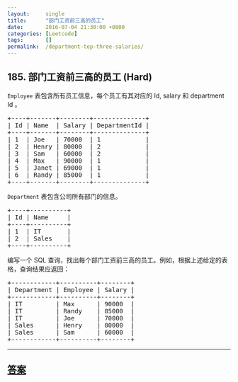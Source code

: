 ```yaml
---
layout:     single
title:      "部门工资前三高的员工"
date:       2016-07-04 21:30:00 +0800
categories: [Leetcode]
tags:       []
permalink:  /department-top-three-salaries/
---
```


## 185. 部门工资前三高的员工 (Hard)

<p><code>Employee</code> 表包含所有员工信息，每个员工有其对应的&nbsp;Id, salary 和 department Id 。</p>

<pre>+----+-------+--------+--------------+
| Id | Name  | Salary | DepartmentId |
+----+-------+--------+--------------+
| 1  | Joe   | 70000  | 1            |
| 2  | Henry | 80000  | 2            |
| 3  | Sam   | 60000  | 2            |
| 4  | Max   | 90000  | 1            |
| 5  | Janet | 69000  | 1            |
| 6  | Randy | 85000  | 1            |
+----+-------+--------+--------------+
</pre>

<p><code>Department</code> 表包含公司所有部门的信息。</p>

<pre>+----+----------+
| Id | Name     |
+----+----------+
| 1  | IT       |
| 2  | Sales    |
+----+----------+
</pre>

<p>编写一个&nbsp;SQL 查询，找出每个部门工资前三高的员工。例如，根据上述给定的表格，查询结果应返回：</p>

<pre>+------------+----------+--------+
| Department | Employee | Salary |
+------------+----------+--------+
| IT         | Max      | 90000  |
| IT         | Randy    | 85000  |
| IT         | Joe      | 70000  |
| Sales      | Henry    | 80000  |
| Sales      | Sam      | 60000  |
+------------+----------+--------+
</pre>

---

## [答案](https://github.com/openset/leetcode/tree/master/problems/department-top-three-salaries)
